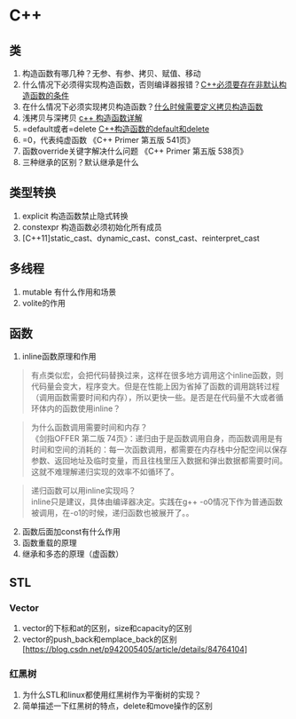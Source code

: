# C++

## 类

1. 构造函数有哪几种？无参、有参、拷贝、赋值、移动
2. 什么情况下必须得实现构造函数，否则编译器报错？[C++必须要存在非默认构造函数的条件](https://blog.csdn.net/yueyansheng2/article/details/44459313)
3. 在什么情况下必须实现拷贝构造函数？[什么时候需要定义拷贝构造函数](https://blog.csdn.net/suxinpingtao51/article/details/36890809)
4. 浅拷贝与深拷贝 [c++ 构造函数详解](https://blog.csdn.net/qq_29339467/article/details/90719951)
5. =default或者=delete [C++构造函数的default和delete](https://www.cnblogs.com/xiangtingshen/p/11005281.html)
6. =0，代表纯虚函数 《C++ Primer 第五版 541页》
7. 函数override关键字解决什么问题 《C++ Primer 第五版 538页》
8. 三种继承的区别？默认继承是什么

## 类型转换

1. explicit 构造函数禁止隐式转换
2. constexpr 构造函数必须初始化所有成员
2. [C++11]static_cast、dynamic_cast、const_cast、reinterpret_cast

## 多线程

1. mutable 有什么作用和场景
2. volite的作用

## 函数
1. inline函数原理和作用
> 有点类似宏，会把代码替换过来，这样在很多地方调用这个inline函数，则代码量会变大，程序变大。但是在性能上因为省掉了函数的调用跳转过程（调用函数需要时间和内存），所以更快一些。是否是在代码量不大或者循环体内的函数使用inline？  

> 为什么函数调用需要时间和内存？  
> 《剑指OFFER 第二版 74页》：递归由于是函数调用自身，而函数调用是有时间和空间的消耗的：每一次函数调用，都需要在内存栈中分配空间以保存参数、返回地址及临时变量，而且往栈里压入数据和弹出数据都需要时间。这就不难理解递归实现的效率不如循环了。  

> 递归函数可以用inline实现吗？  
> inline只是建议，具体由编译器决定。实践在g++ -o0情况下作为普通函数被调用，在-o1的时候，递归函数也被展开了。。

2. 函数后面加const有什么作用
3. 函数重载的原理
4. 继承和多态的原理（虚函数）

## STL

### Vector

1. vector的下标和at的区别，size和capacity的区别
2. vector的push_back和emplace_back的区别 [https://blog.csdn.net/p942005405/article/details/84764104]

### 红黑树

1. 为什么STL和linux都使用红黑树作为平衡树的实现？
2. 简单描述一下红黑树的特点，delete和move操作的区别

